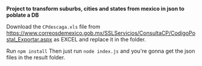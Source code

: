 **Project to transform suburbs, cities and states from mexico in json to poblate a DB**

Download the `CPdescaga.xls` file from https://www.correosdemexico.gob.mx/SSLServicios/ConsultaCP/CodigoPostal_Exportar.aspx as EXCEL and replace it in the folder.

Run `npm install`
Then just run `node index.js` and you're gonna get the json files in the result folder.